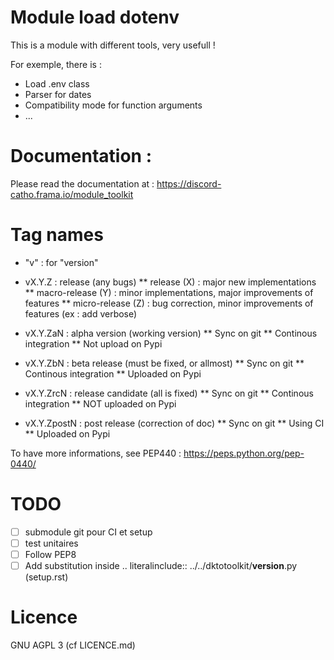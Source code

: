 # Module load dotenv

This is a module with different tools, very usefull !

For exemple, there is :
* Load .env class
* Parser for dates
* Compatibility mode for function arguments
* ...

# Documentation :
Please read the documentation at : https://discord-catho.frama.io/module_toolkit

# Tag names
* "v" : for "version"
* vX.Y.Z : release (any bugs)
** release (X) : major new implementations
** macro-release (Y) : minor implementations, major improvements of features
** micro-release (Z) : bug correction, minor improvements of features (ex : add verbose)


* vX.Y.ZaN : alpha version (working version)
** Sync on git
** Continous integration
** Not upload on Pypi

* vX.Y.ZbN : beta release (must be fixed, or allmost)
** Sync on git
** Continous integration
** Uploaded on Pypi

* vX.Y.ZrcN : release candidate (all is fixed)
** Sync on git
** Continous integration
** NOT uploaded on Pypi

* vX.Y.ZpostN : post release (correction of doc)
** Sync on git
** Using CI
** Uploaded on Pypi

To have more informations, see PEP440 : https://peps.python.org/pep-0440/

# TODO
* [ ] submodule git pour CI et setup
* [ ] test unitaires
* [ ] Follow PEP8
* [ ] Add substitution inside .. literalinclude:: ../../dktotoolkit/__version__.py (setup.rst)

# Licence
GNU AGPL 3 (cf LICENCE.md)